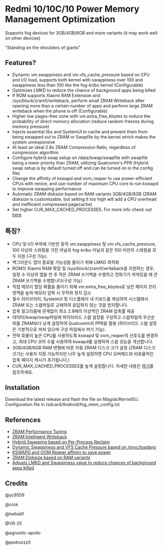 #  Redmi 10/10C/10 Power Memory Management Optimization
Supports fog devices for 3GB/4GB/6GB and more variants (it may work well on other devices)
 
"Standing on the shoulders of giants"

## Features?
- Dynamic vm.swappiness and vm.vfs_cache_pressure based on CPU and I/O load, supports both kernel with swappiness over 100 and swappiness less than 100 like the fog-kribo kernel (Configurable)
- Optimizes LMKD to reduce the chance of background apps being killed
- If ROM supports Xiaomi RAM Extension and /sys/block/zram0/writeback, perform small ZRAM Writeback after opening more than a certain number of apps and perform large ZRAM writeback when the phone is off (Configurable)
- Higher low pages-free zone with vm.extra_free_kbytes to reduce the probability of direct memory allocation (reduce random freezes during memory pressure)
- Injects essential libs and SystemUI to cache and prevent them from being swapped out to ZRAM or Swapfile by the kernel which makes the system unresponsive
- At least an ideal 2.8x ZRAM Compression Ratio, regardless of compression algorithm
- Configure hybrid swap setup on /data/lswap/swapfile with swapfile being a lower priority than ZRAM, utilizing Qualcomm's PPR (Hybrid swap setup is by default turned off and can be turned on in the config file)
-  Change the affinity of kswapd and oom_reaper to use power-efficient CPUs with renice, and use number of maximum CPU core to run kswapd to improve swapping performance
- Automatic ZRAM disksize based on RAM variants 3GB/4GB/6GB (ZRAM disksize is customizable, but setting it too high will add a CPU overhead and inefficient compressed pagecache)
- Set higher CUR_MAX_CACHED_PROCESSES. For more info check out [here](https://github.com/agnostic-apollo/Android-Docs/blob/master/en/docs/apps/processes/phantom-cached-and-empty-processes.md).

## 특징?
- CPU 및 I/O 부하에 기반한 동적 vm.swappiness 및 vm.vfs_cache_pressure, 100 이상의 스와핑을 가진 커널과 fog-kribo 커널과 같은 100 미만의 스와핑을 모두 지원 (구성 가능).
- 백그라운드 앱이 종료될 가능성을 줄이기 위해 LMKD 최적화
- ROM이 Xiaomi RAM 확장 및 /sys/block/zram0/writeback을 지원하는 경우, 일정 수 이상의 앱을 연 후 작은 ZRAM 쓰기백을 수행하고 전화기가 꺼져있을 때 큰 ZRAM 쓰기백을 수행합니다(구성 가능).
- 직접 메모리 할당 확률을 줄이기 위해 vm.extra_free_kbytes로 낮은 페이지 프리 영역을 높여 메모리 압박 시 무작위 정지 감소
- 필수 라이브러리, SystemUI 및 디스플레이 내 키보드를 캐싱하여 시스템에서 ZRAM 또는 스왑파일로 교체하여 응답하지 않는 것을 방지합니다.
- 압축 알고리즘에 관계없이 최소 2.8배의 이상적인 ZRAM 압축률 제공
- 데이터/lswap/swap파일에 하이브리드 스왑 설정을 구성하고 스왑파일의 우선순위를 ZRAM보다 낮게 설정하여 Qualcomm의 PPR을 활용 (하이브리드 스왑 설정은 기본적으로 꺼져 있으며 구성 파일에서 켜기 가능).
- 전력 효율이 높은 CPU를 사용하도록 kswapd 및 oom_reaper의 선호도를 변경하고, 최대 CPU 코어 수를 사용하여 kswapd를 실행하여 스왑 성능을 개선합니다.
- 3GB/4GB/6GB RAM 변형에 따른 자동 ZRAM 디스크 크기 설정 (ZRAM 디스크 크기는 사용자 지정 가능하지만 너무 높게 설정하면 CPU 오버헤드와 비효율적인 압축 페이지 캐시가 추가됩니다.)
- CUR_MAX_CACHED_PROCESSES를 높게 설정합니다. 자세한 내용은 [여기](https://github.com/agnostic-apollo/Android-Docs/blob/master/en/docs/apps/processes/phantom-cached-and-empty-processes.md)를 참조하세요.

## Installation
Download the latest release and flash the file on Magisk/KernelSU. Configuration file in /sdcard/Android/fog_mem_config.txt

## References
* [ZRAM Performance Tuning](https://juejin.cn/post/7147284908367413261)
* [ZRAM Intelligent Writeback](https://developer.aliyun.com/article/1230689)
* [Hybrid Swapping based on Per-Process Reclaim](https://ieeexplore.ieee.org/document/8478216)
* [Dynamic Swappiness and VFS Cache Pressure based on /proc/loadavg](https://github.com/VR-25/zram-swap-manager)
* [KSWAPD and OOM Reaper affinity to save power](https://github.com/yc9559/qti-mem-opt)
* [ZRAM Disksize based on RAM variants](https://dumps.tadiphone.dev/dumps/oneplus/op5566l1/-/blob/sys_mssi_64_cn_armv82-user-13-TP1A.220905.001-1685974352305-release-keys--IN/vendor/bin/swap_enable.sh)
* [Adjusts LMKD and Swappiness value to reduce chances of background apps killed](https://blog.51cto.com/u_16213570/9370516)

## Credits
@yc9559 
 
@crok 
 
@helloklf 
 
@VR-25 
 
@agnostic-apollo 
 
@pedrozzz0 
